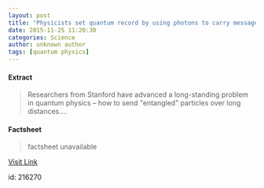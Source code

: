 ```yaml
---
layout: post
title: "Physicists set quantum record by using photons to carry messages from electrons almost 2 kilometers apart"
date: 2015-11-25 11:20:30
categories: Science
author: unknown author
tags: [quantum physics]
---
```



#### Extract
>Researchers from Stanford have advanced a long-standing problem in quantum physics – how to send "entangled" particles over long distances....

#### Factsheet
>factsheet unavailable

[Visit Link](http://phys.org/news/2015-11-physicists-quantum-photons-messages-electrons.html)

id:  216270


